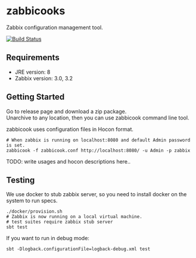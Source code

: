 # zabbicooks
Zabbix configuration management tool.

[![Build Status](https://travis-ci.org/rerorero/zabbicook.svg?branch=master)](https://travis-ci.org/rerorero/zabbicook)

## Requirements
- JRE version: 8
- Zabbix version: 3.0, 3.2

## Getting Started
Go to release page and download a zip package.   
Unarchive to any location, then you can use zabbicook command line tool.  

zabbicook uses configuration files in Hocon format.   
```
# When zabbix is running on localhost:8080 and default Admin password is set.
zabbicook -f zabbicook.conf http://localhost:8080/ -u Admin -p zabbix
```

TODO: write usages and hocon descriptions here..

## Testing
We use docker to stub zabbix server, so you need to install docker on the system to run specs.
```
./docker/provision.sh
# Zabbix is now running on a local virtual machine.
# test suites require zabbix stub server
sbt test
```
If you want to run in debug mode:
```
sbt -Dlogback.configurationFile=logback-debug.xml test
```
